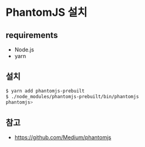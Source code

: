 
# PhantomJS 설치

## requirements
- Node.js
- yarn

## 설치
```bash
$ yarn add phantomjs-prebuilt
$ ./node_modules/phantomjs-prebuilt/bin/phantomjs
phantomjs>
```

## 참고
- https://github.com/Medium/phantomjs
